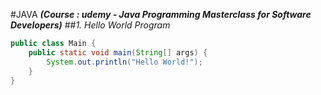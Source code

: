 #JAVA
**_(Course : udemy - Java Programming Masterclass for Software Developers)_** ##_1. Hello World Program_

```java
public class Main {
    public static void main(String[] args) {
        System.out.println("Hello World!");
    }
}
```
